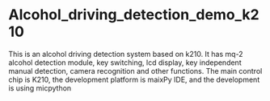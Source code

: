 # Alcohol_driving_detection_demo_k210
This is an alcohol driving detection system based on k210.
It has mq-2 alcohol detection module, key switching, lcd display, key independent manual detection, camera recognition and other functions. 
The main control chip is K210, the development platform is maixPy IDE, and the development is using micpython
